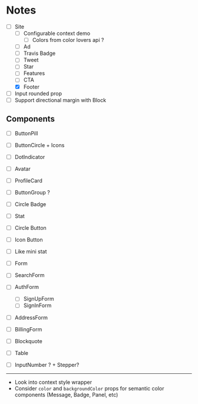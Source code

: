 
# Notes

- [ ] Site
  - [ ] Configurable context demo
    - [ ] Colors from color lovers api ?
  - [ ] Ad
  - [ ] Travis Badge
  - [ ] Tweet
  - [ ] Star
  - [ ] Features
  - [ ] CTA
  - [x] Footer

- [ ] Input rounded prop
- [ ] Support directional margin with Block

## Components

- [ ] ButtonPill
- [ ] ButtonCircle + Icons
- [ ] DotIndicator
- [ ] Avatar
- [ ] ProfileCard
- [ ] ButtonGroup ?
- [ ] Circle Badge
- [ ] Stat
- [ ] Circle Button
- [ ] Icon Button
- [ ] Like mini stat

- [ ] Form
- [ ] SearchForm
- [ ] AuthForm
  - [ ] SignUpForm
  - [ ] SignInForm
- [ ] AddressForm
- [ ] BillingForm
- [ ] Blockquote
- [ ] Table
- [ ] InputNumber ? + Stepper?

---

- Look into context style wrapper
- Consider `color` and `backgroundColor` props for semantic color components (Message, Badge, Panel, etc)

